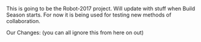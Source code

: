 This is going to be the Robot-2017 project.  Will update with stuff when Build Season starts.  For now it is being used for testing new methods of collaboration.  

Our Changes: (you can all ignore this from here on out)
